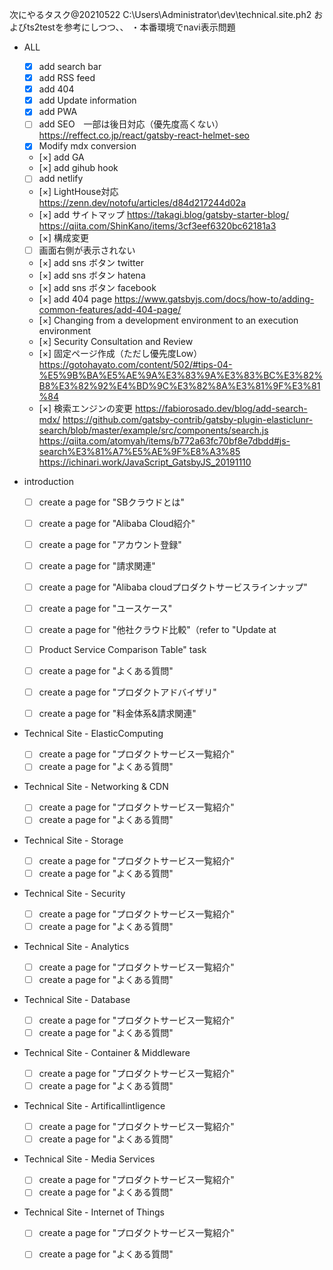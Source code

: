 次にやるタスク@20210522
C:\Users\Administrator\dev\technical.site.ph2 およびts2testを参考にしつつ、、
・本番環境でnavi表示問題

* ALL
  - [x] add search bar
  - [x] add RSS feed
  - [x] add 404
  - [x] add Update information
  - [x] add PWA
  - [ ] add SEO　一部は後日対応（優先度高くない）　https://reffect.co.jp/react/gatsby-react-helmet-seo
  - [x] Modify mdx conversion
  - [×] add GA
  - [×] add gihub hook
  - [ ] add netlify
  - [×] LightHouse対応  https://zenn.dev/notofu/articles/d84d217244d02a
  - [×] add サイトマップ https://takagi.blog/gatsby-starter-blog/   https://qiita.com/ShinKano/items/3cf3eef6320bc62181a3
  - [×] 構成変更
  - [ ] 画面右側が表示されない
  - [×] add sns ボタン twitter
  - [×] add sns ボタン hatena
  - [×] add sns ボタン facebook
  - [×] add 404 page https://www.gatsbyjs.com/docs/how-to/adding-common-features/add-404-page/
  - [×] Changing from a development environment to an execution environment
  - [×] Security Consultation and Review
  - [×] 固定ページ作成（ただし優先度Low）　https://gotohayato.com/content/502/#tips-04-%E5%9B%BA%E5%AE%9A%E3%83%9A%E3%83%BC%E3%82%B8%E3%82%92%E4%BD%9C%E3%82%8A%E3%81%9F%E3%81%84
  - [×] 検索エンジンの変更 https://fabiorosado.dev/blog/add-search-mdx/   https://github.com/gatsby-contrib/gatsby-plugin-elasticlunr-search/blob/master/example/src/components/search.js https://qiita.com/atomyah/items/b772a63fc70bf8e7dbdd#js-search%E3%81%A7%E5%AE%9F%E8%A3%85 https://ichinari.work/JavaScript_GatsbyJS_20191110

* introduction
  - [ ] create a page for  "SBクラウドとは"
  - [ ] create a page for  "Alibaba Cloud紹介"
  - [ ] create a page for  "アカウント登録"
  - [ ] create a page for  "請求関連"
  - [ ] create a page for  "Alibaba cloudプロダクトサービスラインナップ"
  - [ ] create a page for  "ユースケース"
  - [ ] create a page for  "他社クラウド比較"（refer to "Update at
  - [ ] Product Service Comparison Table" task
  - [ ] create a page for  "よくある質問"
  - [ ] create a page for  "プロダクトアドバイザリ"
  - [ ] create a page for  "料金体系&請求関連"


* Technical Site - ElasticComputing
  - [ ] create a page for  "プロダクトサービス一覧紹介"
  - [ ] create a page for  "よくある質問"

* Technical Site - Networking & CDN
  - [ ] create a page for  "プロダクトサービス一覧紹介"
  - [ ] create a page for  "よくある質問"

* Technical Site - Storage
  - [ ] create a page for  "プロダクトサービス一覧紹介"
  - [ ] create a page for  "よくある質問"

* Technical Site - Security
  - [ ] create a page for  "プロダクトサービス一覧紹介"
  - [ ] create a page for  "よくある質問"

* Technical Site - Analytics
  - [ ] create a page for  "プロダクトサービス一覧紹介"
  - [ ] create a page for  "よくある質問"

* Technical Site - Database
  - [ ] create a page for  "プロダクトサービス一覧紹介"
  - [ ] create a page for  "よくある質問"

* Technical Site - Container & Middleware
  - [ ] create a page for  "プロダクトサービス一覧紹介"
  - [ ] create a page for  "よくある質問"

* Technical Site - Artificallintligence
  - [ ] create a page for  "プロダクトサービス一覧紹介"
  - [ ] create a page for  "よくある質問"

* Technical Site - Media Services
  - [ ] create a page for  "プロダクトサービス一覧紹介"
  - [ ] create a page for  "よくある質問"

* Technical Site - Internet of Things
  - [ ] create a page for  "プロダクトサービス一覧紹介"
  - [ ] create a page for  "よくある質問"



